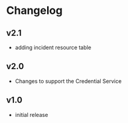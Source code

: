 # Changelog

## v2.1

- adding incident resource table

## v2.0

- Changes to support the Credential Service

## v1.0

- initial release